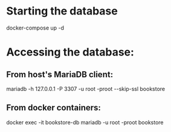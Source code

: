 # Starting the database

docker-compose up -d

# Accessing the database:

## From host's MariaDB client:

mariadb -h 127.0.0.1 -P 3307 -u root -proot --skip-ssl bookstore

## From docker containers:

docker exec -it bookstore-db mariadb -u root -proot bookstore
